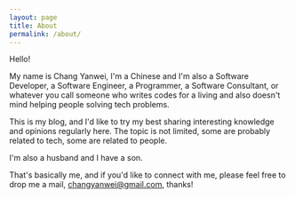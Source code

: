 ```yaml
---
layout: page
title: About
permalink: /about/
---
```


Hello! 

My name is Chang Yanwei, I'm a Chinese and I'm also a Software Developer, a Software Engineer, a Programmer, a Software Consultant, or whatever you call someone who writes codes for a living and also doesn't mind helping people solving tech problems.

This is my blog, and I'd like to try my best sharing interesting knowledge and opinions regularly here. The topic is not limited, some are probably related to tech, some are related to people.

I'm also a husband and I have a son.

That's basically me, and if you'd like to connect with me, please feel free to drop me a mail, [changyanwei@gmail.com](changyanwei@gmail.com), thanks!
